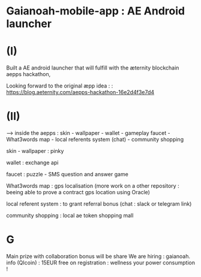 # Gaianoah-mobile-app : AE Android launcher


# (I) 
Built a AE android launcher that will fulfill with the æternity blockchain aepps hackathon,

Looking forward to the original æpp idea : : https://blog.aeternity.com/aepps-hackathon-16e2d4f3e7d4

# (II)
--> inside the aepps : skin - wallpaper - wallet - gameplay faucet - What3words map - local referents system (chat) - community shopping

skin - wallpaper : pinky

wallet : exchange api

faucet : puzzle - SMS question and answer game

What3words map : gps localisation (more work on a other repository : beeing able to prove a contract gps location using Oracle)

local referent system : to grant referral bonus (chat : slack or telegram link)

community shopping : local ae token shopping mall

# G
Main prize with collaboration bonus will be share
We are hiring : gaianoah. info (QIcoin) : 15EUR free on registration : wellness your power consumption !
